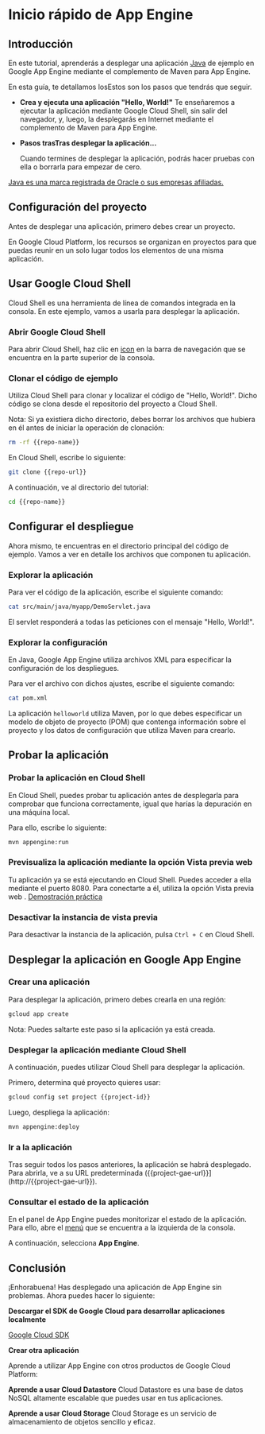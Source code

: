 # Inicio rápido de App Engine

<walkthrough-test-start-page url="/getting-started?tutorial=java_gae_quickstart_2"/>

<walkthrough-tutorial-url url="https://cloud.google.com/appengine/docs/java/quickstart"/>

<walkthrough-watcher-constant key="repo-url" value="https://github.com/GoogleCloudPlatform/appengine-try-java" />

<walkthrough-watcher-constant key="repo-name" value="appengine-try-java"/>

## Introducción

En este tutorial, aprenderás a desplegar una aplicación [Java][java] de ejemplo
en Google App Engine mediante el complemento de Maven para App Engine.

En esta guía, te detallamos losEstos son los pasos que tendrás que seguir.

*   **Crea y ejecuta una aplicación "Hello, World!"** Te enseñaremos a ejecutar
    la aplicación mediante Google Cloud Shell, sin salir del navegador, y,
    luego, la desplegarás en Internet mediante el complemento de Maven para App
    Engine.

*   **Pasos trasTras desplegar la aplicación...**

    Cuando termines de desplegar la aplicación, podrás hacer pruebas con ella o
    borrarla para empezar de cero.

[Java es una marca registrada de Oracle o sus empresas
afiliadas.](walkthrough://footnote)

<walkthrough-devshell-precreate/>

## Configuración del proyecto

Antes de desplegar una aplicación, primero debes crear un proyecto.

En Google Cloud Platform, los recursos se organizan en proyectos para que puedas
reunir en un solo lugar todos los elementos de una misma aplicación.

<walkthrough-project-setup/>

## Usar Google Cloud Shell

Cloud Shell es una herramienta de línea de comandos integrada en la consola. En
este ejemplo, vamos a usarla para desplegar la aplicación.

### Abrir Google Cloud Shell

Para abrir Cloud Shell, haz clic en <walkthrough-cloud-shell-icon/>
[icon](walkthrough://spotlight-pointer?spotlightId=devshell-activate-button) en
la barra de navegación que se encuentra en la parte superior de la consola.

### Clonar el código de ejemplo

Utiliza Cloud Shell para clonar y localizar el código de "Hello, World!". Dicho
código se clona desde el repositorio del proyecto a Cloud Shell.

Nota: Si ya existiera dicho directorio, debes borrar los archivos que hubiera en
él antes de iniciar la operación de clonación:

```bash
rm -rf {{repo-name}}
```

En Cloud Shell, escribe lo siguiente:

```bash
git clone {{repo-url}}
```

A continuación, ve al directorio del tutorial:

```bash
cd {{repo-name}}
```

## Configurar el despliegue

Ahora mismo, te encuentras en el directorio principal del código de ejemplo.
Vamos a ver en detalle los archivos que componen tu aplicación.

### Explorar la aplicación

Para ver el código de la aplicación, escribe el siguiente comando:

```bash
cat src/main/java/myapp/DemoServlet.java
```

El servlet responderá a todas las peticiones con el mensaje "Hello, World!".

### Explorar la configuración

En Java, Google App Engine utiliza archivos XML para especificar la
configuración de los despliegues.

Para ver el archivo con dichos ajustes, escribe el siguiente comando:

```bash
cat pom.xml
```

La aplicación `helloworld` utiliza Maven, por lo que debes especificar un modelo
de objeto de proyecto (POM) que contenga información sobre el proyecto y los
datos de configuración que utiliza Maven para crearlo.

## Probar la aplicación

### Probar la aplicación en Cloud Shell

En Cloud Shell, puedes probar tu aplicación antes de desplegarla para comprobar
que funciona correctamente, igual que harías la depuración en una máquina local.

Para ello, escribe lo siguiente:

```bash
mvn appengine:run
```

<walkthrough-test-code-output
  text="module .* running at|Dev App Server is now running" />

### Previsualiza la aplicación mediante la opción Vista previa web

Tu aplicación ya se está ejecutando en Cloud Shell. Puedes acceder a ella
mediante el puerto 8080. Para conectarte a él, utiliza la opción Vista previa
web <walkthrough-web-preview-icon/>. [Demostración
práctica](walkthrough://spotlight-pointer?spotlightId=devshell-web-preview-button)

### Desactivar la instancia de vista previa

Para desactivar la instancia de la aplicación, pulsa `Ctrl + C` en Cloud Shell.

## Desplegar la aplicación en Google App Engine

### Crear una aplicación

Para desplegar la aplicación, primero debes crearla en una región:

```bash
gcloud app create
```

Nota: Puedes saltarte este paso si la aplicación ya está creada.

### Desplegar la aplicación mediante Cloud Shell

A continuación, puedes utilizar Cloud Shell para desplegar la aplicación.

Primero, determina qué proyecto quieres usar:

```bash
gcloud config set project {{project-id}}
```

Luego, despliega la aplicación:

```bash
mvn appengine:deploy
```

<walkthrough-test-code-output text="Deployed (module|service)" />

### Ir a la aplicación

Tras seguir todos los pasos anteriores, la aplicación se habrá desplegado. Para
abrirla, ve a su URL predeterminada
({{project-gae-url}}](http://{{project-gae-url}}).

### Consultar el estado de la aplicación

En el panel de App Engine puedes monitorizar el estado de la aplicación. Para
ello, abre el
[menú](walkthrough://spotlight-pointer?spotlightId=console-nav-menu) que se
encuentra a la izquierda de la consola.

A continuación, selecciona **App Engine**.

<walkthrough-menu-navigation sectionId="APPENGINE_SECTION"/>

## Conclusión

<walkthrough-conclusion-trophy/>

¡Enhorabuena! Has desplegado una aplicación de App Engine sin problemas. Ahora
puedes hacer lo siguiente:

**Descargar el SDK de Google Cloud para desarrollar aplicaciones localmente**

[Google Cloud SDK][cloud-sdk-installer]

**Crear otra aplicación**

Aprende a utilizar App Engine con otros productos de Google Cloud Platform:

<walkthrough-tutorial-card
  url="appengine/docs/java/datastore/"
  icon="DATASTORE_SECTION"
  label="datastore">
**Aprende a usar Cloud Datastore**
Cloud Datastore es una base de datos NoSQL altamente escalable que puedes usar en tus aplicaciones.
</walkthrough-tutorial-card>

<walkthrough-tutorial-card
  url="appengine/docs/java/googlecloudstorageclient/setting-up-cloud-storage/"
  icon="STORAGE_SECTION"
  label="cloudStorage">
**Aprende a usar Cloud Storage**
Cloud Storage es un servicio de almacenamiento de objetos sencillo y eficaz.
</walkthrough-tutorial-card>

[java]: https://java.com/
[cloud-sdk-installer]: https://cloud.google.com/sdk/downloads#interactive
